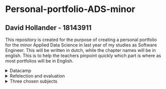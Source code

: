 # Personal-portfolio-ADS-minor
## David Hollander - 18143911
This repository is created for the purpose of creating a personal portfolio for the minor Applied Data Science in last year of my studies as Software Engineer. This will be written in dutch, while the chapter names will be in english. This is to help the teachers pinpoint quickly which part is where as most portfolios will be in English.

<details>
<summary>Datacamp</summary>
  Allemaal gedaan, een aantal iets later dan de deadline. Hoop dat het geen probleem is. <br>
  
  ![image](https://github.com/DavidH541/Personal-portfolio-ADS-minor/blob/main/datacamp.png?raw=true)
  
</details>

<details>
<summary>Refelection and evaluation</summary>
  Ik zal reflecteren met behulp van de STARR methode, zoals aangeraden werd door de scoring rubric en omdat het een favoriet is in De Haagse Hogeschool. Tevens gebruik ik deze methode vaak en is deze zeer beproefd.
  
  <br>
  <br>
  <details>
  <summary>Reflection on own contribution to the project</summary>
    <br>
    Situatie:
  <br> Ik kwam in het team Dialogue. Dit team kreeg de opdracht om sociale interactie in de vorm van een gesprek/dialoog te vergaren uit audio bestanden. Dit was met een internationale student in het team, waardoor wij alles in het engels hebben gebouwd en overlegd hebben. Vaak moesten er presentaties gehouden worden. Er moest een paper gemaakt worden. Er moest een eindproduct komen om de opdrachtgever tevreden te stellen.
    <br>
    <br>
    Taken: 
  <br>Omdat we met scrum gingen werken, stonden de taken niet vast. Elke sprint werd er opnieuw gekeken naar de voortgang van het project en waar we in de aankomende sprint mee gingen werken. De taken die ik elke sprint heb uitgevoerd zijn terug te vinden op ons <a href="https://tree.taiga.io/project/leanderloomans-smart-teddybear-dialogue/backlog">scrum bord</a>. Ik heb ook gerouleerd met de groepsleden om soms een presentatie voor te bereiden en te presenteren. Ook had ik de taak op mij genomen om het eindproduct te maken. Ik moest voor het eindproduct ook alles in de paper schrijven en deze continue proofreaden om tot een mooi resultaat te komen.
    <br>
    <br>
    Acties:
  <br> Zo nu en dan moet iemand het voortouw nemen. Dit om bijvoorbeeld iedereen op één lijn te krijgen, zodat iedereen weet waar hij of zij aan toe was. Deze taak heb ik vaak uitgevoerd. Een andere taak die ik heb uitgevoerd is scrum master. Deze rol rouleerden wij elke week. Ik heb ook individueel het eind product gemaakt. Deze taak nam ik op mij omdat ik het altijd erg leuk vind om alle stukken code aan elkaar te bouwen en omdat ik al langere tijden het aan het voorbereiden was. Tevens heb ik presentaties gegeven en gemaakt. Ik heb in de paper geschreven over het eindproduct en continue geproofread en aanpassingen gemaakt en de rest van de paper.
    <br>
    <br>
    Resultaten: 
  <br>Als scrum master heb ik alle meetings goed laten vloeien en vredig laten verlopen. Tevens heb ik de lokalen zo nu en dan geregeld om in te zitten om als groep aan het project te werken. Ook heb ik vaak het scrum bord up-to-date gehouden, om zo het overzicht van het project te behouden. Dit heeft er voor gezorgd dat we alles op tijd hebben kunnen maken en het op tijd aan zijn begonnen en ingeleverd hebben. Het eindproduct bijvoorbeeld is veel aan gesleuteld en heeft nu mooie resultaten bij het uitvoeren van de twee neurale netwerken waar het uit bestaat. Tevens zijn de presentaties goed verlopen en volgens mij goed overgebracht. Ook is de paper nu mooi concreet.
    <br>
    <br>
    Reflectie: 
  <br>Ik heb verschillende dingen geleerd. Ik heb geleerd om een paper te schrijven. Ik heb hierbij geleerd om de IEEE style te gebruiken. Ik heb vele engelse woorden en soms zweedse opgezocht en geleerd tijdens het project i.v.m. de internationale student. Ik heb machine learning en neurale netwerken geleerd hoe je deze toepast en hoe je audio data in deze modellen traint. Naar mijn mening is alles soepel verlopen zonder veel frustratie of stress, omdat we 20 weken de tijd hebben gehad om alles rustig aan te leren. Ik had het erg naar mijn zin tijdens de minor!
    <br>
  </details>
  <details>
  <summary>Reflection on own learning objectives</summary>
    <br>
    Situatie: 
  <br>Ik had verschillende dingen die ik vooraf wilde leren. Ik wilde leren hoe ik een paper ging schrijven. Ik wilde leren om machine learning toe te kunnen passen. Ik wilde een neuraal netwerk kunnen bouwen. Ik wilde verzorgen dat we conversaties konden halen uit audio data.
    <br>
    <br>
    Taken: 
  <br>Om deze dingen te kunnen leren zou ik verschillende taken tot mij moeten nemen. Ik zou aan de paper moeten meeschrijven en van docenten en studiegenoten leren hoe ik dit zou opstellen. Ik zou de machine learning en neurale netwerken lessen moeten volgen om zo het fijne er te van leren en daarna het toe te passen na de les en tijdens het project. Ik zou uiteindelijk moeten nadenken over hoe we het einddoel van het halen van conversaties uit audio moeten volbrengen.
    <br>
    <br>
    Acties: 
  <br>Ik heb aan de paper meegeschreven. Ik heb individueel het stuk over het eindproduct geschreven en feedback van groepsgenoten verwerkt. Tevens heb ik vele keren de paper geproofread en zelf ook vele aanpassingen gemaakt en spellingcontroles uitgevoerd. Ik heb (bijna) alle lessen ervaren. (Één niet wegens vermoedde van COVID.) Ik heb verschillende machine learning technieken gebruikt op verschillende data, maar ook op audio data. Ook heb ik geprobeerd om neurale netwerken te bouwen. Ik heb het eindproduct gemaakt en over de onderzoeksvragen gebrainstormd.
    <br>
    <br>
    Resultaten: 
  <br>Als resultaat van het schrijven, proofreaden en aanpassen van de paper is het nu eindelijk af en ingeleverd. Dit is mijn eerste paper ooit en ik en mijn groepsgenoten zijn erg trots op het resultaat. Ik heb verschillende machine learning modellen gemaakt en ook geprobeerd een neuraal netwerk in elkaar te zetten. Dit is mij helaas niet gelukt en na vele pogingen had ik het stokje doorgegeven aan iemand anders uit de groep. Het eindproduct is ook zeker iets waar ik trots op ben. Dit product gebruikt twee neurale netwerken en resultaten terug om voor experts en verzorgers van de patiënten om een besluit te maken of de patiënt uiteindelijk een gesprek heeft gehad. Tevens hebben we de onderzoeksvraag goed kunnen formuleren.
    <br>
    <br>
    Reflectie: 
  <br>Ik ben blij met de meeste resultaten. Ik ben trots op het eindproduct. Ik ben trots op de paper. Ook ben ik trots over hoeveel ik heb geleerd over machine learning, data science en neurale netwerken. Dit was altijd al een nieuw en onontdekt vakgebied waar ik zeer benieuwd naar was. Ik ben blij dat ik deze minor heb gekozen en had het erg naar mijn zin. Wat ik volgende keer wel anders zou doen is dichter bij het ontwikkelen van de neurale netwerken blijven. Het ontwikkelen van de huidige neurale netwerken heb ik wel meegemaakt maar niet zelf veel aan ontwikkeld. Dit zou ik volgende keer anders doen door meer samen te werken er aan in plaats van het werk uit mijn handen laten nemen.    
    <br>  
  </details>
  
  <details>
  <summary>Evaluation on the group project as a whole</summary>
    <br>
    Situatie: 
  <br>Wij waren vijf Nederlandse studenten met één Zweedse student in een groep. Dit zorgde er voor dat we alles in het engels moesten communiceren en maken. Wij kregen de opdracht als team Dialogue om conversaties uit audio te detecteren. Hierbij hadden wij dr. Hani Al-Ers als probleem eigenaar. Er werd tijdens het project met scrum gewerkt.
    <br>
    <br>
    Taken: 
  <br>Wij hadden dan de taken om scrum uit te voeren gedurende het project. Ook moesten we kijken wie er scrum master zou worden. Wij moesten onze probleemeigenaar tevreden stellen door uiteindelijk een eindproduct te maken waaruit blijkt dat er conversatie in een audio bestand was. Wij moesten zorgen dat we vaak met hem zouden overleggen om zo veel feedback te verschaffen op onze voortgang. We moesten alles in het engels maken en communiceren. Tevens moesten wij een scrum bord aanmaken
    <br>
    <br>
    Acties:
  <br> Wij hebben vaak geprobeerd onze probleemeigenaar te contacteren voor meetings en presentaties. Wij hebben geprobeerd hem te mailen, teams berichten te sturen en direct meetings aangemaakt. Dit in de poging Hani te bereiken. Soms was dit tevergeefs. In de laatste weken hebben wij nog een docent er op aangesproken dat dit gaande was. Wij hebben elke week een nieuwe scrummaster aangewezen op alfabetische volgorde. Tevens hebben wij een scrum bord aangemaakt met taiga.
    <br>
    <br>
    Resultaten:
  <br> Helaas kregen wij vaak geen gehoor van onze probleemeigenaar. Vooral aan het einde van het project wanneer wij veel input nodig hadden over hoe hij precies alles wilde ontvangen, wat hij van het eindproduct vond en of dit hem tevreden had gesteld. Dit heeft er voor gezorgd dat we nu onzeker zijn over of de wensen van de probleemeigenaar. Wel zijn wij tevreden en trots op het eindproduct en de resultaten ervan. Wij hebben een volledig ingevuld scrum bord met wie wanneer in welke sprint welke taak heeft uitgevoerd. Wij hebben geleerd hoe we met taiga moeten omgaan.
    <br>
    <br>
    Reflectie:
  <br> Achteraf gezien hadden wij eerder aan de bel moeten trekken dat onze probleemeigenaar niet of slecht reageerde op onze uitnodigingen. In dit geval hadden de docenten nog kunnen helpen met de probleemeigenaar te contacteren. In dit geval hadden we dan al onze vragen beantwoord kunnen krijgen en duidelijker conclusies kunnen trekken over hoe het eindproduct zou moeten functioneren om de probleemeigenaar tevrede te stellen. Nu hebben wij een beetje artistieke vrijheid genomen om te bepalen wat de probleemeigenaar van ons wilde binnen de scope en tijdsframe van het project. Naar mijn mening hebben wij alles gedaan om met de probleemeigenaar in contact te komen, naast het melden bij de docenten natuurlijk. Ik ben erg tevreden over hoe uiteindelijk het scrum bord is gebruikt en is ingevuld. De rest van het project verliep heel soepel en ik vond het een fijn groepje waarbij iedereen goed meewerkte!
    <br>
  </details>
</details>

<details>
<summary>Three chosen subjects</summary>
  
  <details>
  <summary>Research project</summary>
    
    <details>
    <summary>Task definition</summary>
      
    </details>
    
    <details>
    <summary>Evaluation</summary>
      
    </details>
    
    <details>
    <summary>Conclusions</summary>
      
    </details>
    
    <details>
    <summary>Planning</summary>
      Ik en mijn groep hebben dit project met scrum aangepakt. Wij hebben met taiga een scrum bord gemaakt. ![image](https://user-images.githubusercontent.com/48517401/149417431-17830c35-9547-4cb7-ace9-900bd8178cb6.png). Rechts kunt u alle sprints zien. Wij hebben sprints van meestal 2 en als laatste een van 3 weken gedaan. Hierbij werden tasks aangemaakt en op mensen hun naam gezet. ![image](https://user-images.githubusercontent.com/48517401/149417827-52a1872c-b465-4bc6-b076-73b9f787e334.png) Op deze foto is er goed te zien dat er verschillende plaatjes zijn voor iedereen met een andere task. Het is goed om te melden dat elke sprint een doel had en wij zo geleidelijk een planning hadden door het project heen. Stand-ups werden elke dag om half 10 gedaan, mits er geen andere verplichtingen er op dat moment waren.
      <br> Wij hebben elke week de scrummaster gerouleerd, zodat iedereen voldoende ervaring hiermee kon opdoen als scrummaster.
    </details>    
  </details>  
  --------------------------------------------------------------------------------
  <details>
  <summary>Predictive Analytics</summary>
    
  </details>
  
  <details>
  <summary>Communication</summary>
    <details>
    <summary>Presentations</summary>
      <br>
      Een goed voorbeeld van een presentatie die ik heb gedaan is de learning lab die ik samen met Maria Hoendermis heb gegeven. We gaven een learning lab over Data preparation voor foto's en audio. De prezi is <a href="https://prezi.com/view/thqP2twqtJYNy0Mc3jK8">hier</a> te vinden en de dingen die we hebben gezegd zijn te vinden in <a href="https://docs.google.com/document/d/1wIj7YU-GvR_0GvXoPOAHnMn4Yn4kZhYZ5hURi01vHDA/edit?usp=sharing">deze google doc</a>. Voor deze presentatie hadden we <a href="https://datascience.hhs.nl:8888/user/18143911/tree/dialogue/Learning_Lab">deze map</a> in jupyterhub voorbereid met daarin een <a href="https://datascience.hhs.nl:8888/user/18143911/notebooks/dialogue/Learning_Lab/Learning%20lab%20-%20Audio%20preparation.ipynb">notebook</a> voor de audio data en een <a href="https://datascience.hhs.nl:8888/user/18143911/notebooks/dialogue/Learning_Lab/Learning%20Lab%20-%20Images.ipynb">notebook</a> voor images. Hierbij had ik alles van audio geprepareerd en verteld tijdens de learning lab en Maria alles aan de images gerelateerd. 
      <br>
      <br>
      Voor externe presentaties heb ik in de <a href="https://docs.google.com/presentation/d/1WzA2z_zZoB8E06DbU7IOXA3dTB0pueHfBE-lGYLRYFo/edit?usp=sharing">eerst externe presentatie</a> geopend, ons geïntroduceerd, het probleem en domein uitgelegd en het smart teddy bear project uitgelegd.
      <br>
      <br>
      Voor interne presentaties heb ik de <a href="https://docs.google.com/presentation/d/1l-r-eZ3w1fTGubwoNY2dD9uJh27vWqsiInmTHdhpVGc/edit#slide=id.p">eerste presentatie</a> voorbereid en misschien gegeven. Helaas, weet ik niet meer zeker welke slides ik heb gedaan.
      <br>
      Tevens heb ik de <a href="https://docs.google.com/presentation/d/1WMZRljw-xfCwXkREjLg8I2kBEnpXSI8PTJXbNT495Tk/edit#slide=id.gf1a2e47dbc_0_56">vijfde presentatie</a> voorbereid en gedaan. Hierbij heb ik de eerste vier slides gedaan.
      <br> Daarbij heb ik ook nog bij de <a href="https://docs.google.com/presentation/d/1rQuJ12VIkdAnk9eWZSQ1UNha9Ut17zCeLd32P1g1Lhc/edit#slide=id.p">zevende presentatie</a> ook voorbereid en gegeven. Hierbij heb ik de laatste vier slides gedaan.
      <br> Helaas ben ik niet meer zeker welke ik verder heb gegeven. Ik heb wel degelijk nog een paar extra gedaan, maar hoop met deze voorbeelden al te laten zien dat ik hier actief aan heb bijgedragen.
    </details>    
    <details>
    <summary>Writing paper</summary>
      De paper hebben wij in <a href="https://www.overleaf.com/project/614dba963f42320d370e3a62">overleaf</a> geschreven. De laatste versie is <a href="https://github.com/DavidH541/Personal-portfolio-ADS-minor/blob/main/Applied_Data_Science___Dialogue.pdf">hier te vinden</a>. 
      <br> Mijn toevoegingen aan de paper zijn als volgt:
      <br> Ik heb alles over het eindproduct geschreven en verbeterd. In de methods (III F) staat een groot deel over hoe het eindproduct is samengesteld en waar het eindproduct uit bestaat. In de results (IV C) is dan weer te lezen wat het eindproduct dan weer als resultaten geeft. Dit is door mij geschreven, door anderen feedback op gegeven en verder heb ik het weer aangepast. 
      <br> Ook heb ik veel stukken in de paper vaak geproofread en aangepast. Een goed voorbeeld is de introductie. Hier heb ik veel tijd aan besteed om het goed te proofreaden, om zo het verhaal duidelijk te maken. Ik heb veel dingen herschreven, zoals de tweede en derde alinea van de introductie. 
      <br> Tevens heb ik vele malen de paper doorgelezen om spel- en grammaticafouten te verbeteren. Dit is allemaal terug te zien in de versie control van <a href="https://www.overleaf.com/project/614dba963f42320d370e3a62">overleaf</a>.
      <br> Wij hebben ook vaak online feedback besproken en verwerkt, bijvoorbeeld na de feedback sessie van Jeroen. <br>
      ![image](https://github.com/DavidH541/Personal-portfolio-ADS-minor/blob/main/meeting%20paper.jpg?raw=true) 
    </details>     
  </details>
</details>
